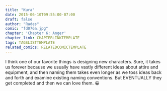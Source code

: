 ```yaml
---
title: "Kura"
date: 2015-06-10T09:55:00-07:00
draft: false
author: "Rades"
comic: "fd076a.jpg"
chapter: 'Chapter 6: Anger'
chapter_link: CHAPTERLINKTEMPLATE
tags: TAGSLISTTEMPLATE
related_comics: RELATEDCOMICTEMPLATE
---
```


I think one of our favorite things is designing new characters. Sure, it takes us forever because we usually have vastly different ideas about attire and equipment, and then naming them takes even longer as we toss ideas back and forth and examine existing naming conventions. But EVENTUALLY they get completed and then we can love them.  😀

